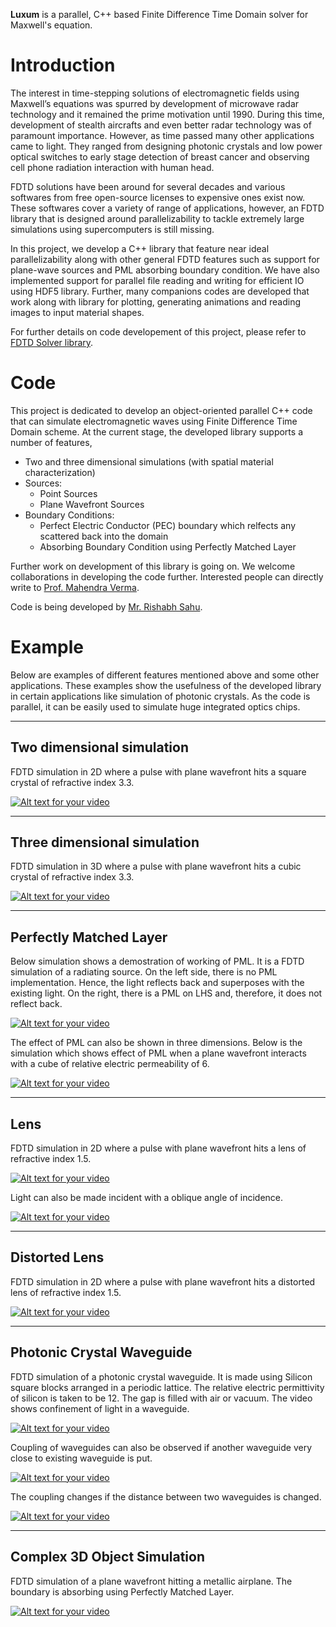 **Luxum** is a parallel, C++ based Finite Difference Time Domain solver for
Maxwell's equation.


# Introduction
The interest in time-stepping solutions of electromagnetic fields using Maxwell’s equations was spurred by development of microwave radar technology and it remained the prime motivation until 1990. During this time, development of stealth aircrafts and even better radar technology was of paramount importance. However, as time passed many other applications came to light. They ranged from designing photonic crystals and low power optical switches to early stage detection of breast cancer and observing cell phone radiation interaction with human head.

FDTD solutions have been around for several decades and various softwares from free open-source licenses to expensive ones exist now. These softwares cover a variety of range of applications, however, an FDTD library that is designed around parallelizability to tackle extremely large simulations using supercomputers is still missing.

In this project, we develop a C++ library that feature near ideal parallelizability along with other general FDTD features such as support for plane-wave sources and PML absorbing boundary condition. We have also implemented support for parallel file reading and writing for efficient IO using HDF5 library. Further, many companions codes are developed that work along with library for plotting, generating animations and reading images to input material shapes.

For further details on code developement of this project, please refer to [FDTD Solver library](http://http://turbulencehub.org/index.php/codes/fdtd-solver/).


# Code
This project is dedicated to develop an object-oriented parallel C++ code that can simulate electromagnetic waves using Finite Difference Time Domain scheme. At the current stage, the developed library supports a number of features,
 * Two and three dimensional simulations
   (with spatial material characterization)
 * Sources:
   * Point Sources
   * Plane Wavefront Sources
 * Boundary Conditions:
   * Perfect Electric Conductor (PEC) boundary which relfects any scattered back into the domain
   * Absorbing Boundary Condition using Perfectly Matched Layer

 Further work on development of this library is going on. We welcome collaborations in developing the code further. Interested people can directly write to [Prof. Mahendra Verma](mailto:mkv@iitk.ac.in).

 Code is being developed by [Mr. Rishabh Sahu](https://scholar.google.co.in/citations?user=iEj0p54AAAAJ&hl=en).


# Example

Below are examples of different features mentioned above and some other applications. These examples show the usefulness of the developed library in certain applications like simulation of photonic crystals. As the code is parallel, it can be easily used to simulate huge integrated optics chips.

---

## Two dimensional simulation

FDTD simulation in 2D where a pulse with plane wavefront hits a square crystal of refractive index 3.3.

 [![Alt text for your video](https://img.youtube.com/vi/eJ4aiyMKMZY/0.jpg)](http://www.youtube.com/watch?v=eJ4aiyMKMZY)

 ---

## Three dimensional simulation

FDTD simulation in 3D where a pulse with plane wavefront hits a cubic crystal of refractive index 3.3.

[![Alt text for your video](https://img.youtube.com/vi/tloQzR-SyAk/0.jpg)](http://www.youtube.com/watch?v=tloQzR-SyAk)

---

## Perfectly Matched Layer

Below simulation shows a demostration of working of PML. It is a FDTD simulation of a radiating source. On the left side, there is no PML implementation. Hence, the light reflects back and superposes with the existing light. On the right, there is a PML on LHS and, therefore, it does not reflect back.

[![Alt text for your video](https://img.youtube.com/vi/-eT4g0tGn50/0.jpg)](http://www.youtube.com/watch?v=-eT4g0tGn50)

The effect of PML  can also be shown in three dimensions. Below is the simulation which shows effect of PML when a plane wavefront interacts with a cube of relative electric permeability of 6.

[![Alt text for your video](https://img.youtube.com/vi/hs9v3FfOKYk/0.jpg)](http://www.youtube.com/watch?v=hs9v3FfOKYk)


---

## Lens

FDTD simulation in 2D where a pulse with plane wavefront hits a lens of refractive index 1.5.

[![Alt text for your video](https://img.youtube.com/vi/1KqlazgbGBs/0.jpg)](http://www.youtube.com/watch?v=1KqlazgbGBs)

Light can also be made incident with a oblique angle of incidence.

[![Alt text for your video](https://img.youtube.com/vi/1rm_AgInxyE/0.jpg)](http://www.youtube.com/watch?v=1rm_AgInxyE)


---

## Distorted Lens

FDTD simulation in 2D where a pulse with plane wavefront hits a distorted lens of refractive index 1.5.

[![Alt text for your video](https://img.youtube.com/vi/SIFs8SABcWg/0.jpg)](http://www.youtube.com/watch?v=SIFs8SABcWg)


---

## Photonic Crystal Waveguide

FDTD simulation of a photonic crystal waveguide. It is made using Silicon square blocks arranged in a periodic lattice. The relative electric permittivity of silicon is taken to be 12. The gap is filled with air or vacuum.
The video shows confinement of light in a waveguide.

[![Alt text for your video](https://img.youtube.com/vi/2S5wH669rdw/0.jpg)](http://www.youtube.com/watch?v=2S5wH669rdw)

Coupling of waveguides can also be observed if another waveguide very close to existing waveguide is put.

[![Alt text for your video](https://img.youtube.com/vi/ahHDnKWI5-k/0.jpg)](http://www.youtube.com/watch?v=ahHDnKWI5-k)


The coupling changes if the distance between two waveguides is changed.

[![Alt text for your video](https://img.youtube.com/vi/HS1VBHk3l1o/0.jpg)](http://www.youtube.com/watch?v=HS1VBHk3l1o)


---

## Complex 3D Object Simulation

FDTD simulation of a plane wavefront hitting a metallic airplane. The boundary is absorbing using Perfectly Matched Layer.

[![Alt text for your video](https://img.youtube.com/vi/bildTtxlKsY/0.jpg)](http://www.youtube.com/watch?v=bildTtxlKsY)
